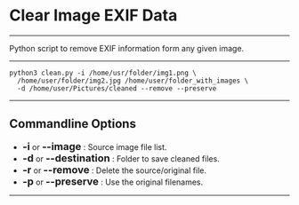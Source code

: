 # Clear Image EXIF Data
***
Python script to remove EXIF information form any given image.
***
```shell
python3 clean.py -i /home/usr/folder/img1.png \
  /home/user/folder/img2.jpg /home/user/folder_with_images \
  -d /home/user/Pictures/cleaned --remove --preserve
```
***
## Commandline Options

- **<font size="4">-i</font>** or **<font size="4">--image</font>** : Source image file list.
- **<font size="4">-d</font>** or **<font size="4">--destination</font>** : Folder to save cleaned files.
- **<font size="4">-r</font>** or **<font size="4">--remove</font>** : Delete the source/original file.
- **<font size="4">-p</font>** or **<font size="4">--preserve</font>** : Use the original filenames.

***